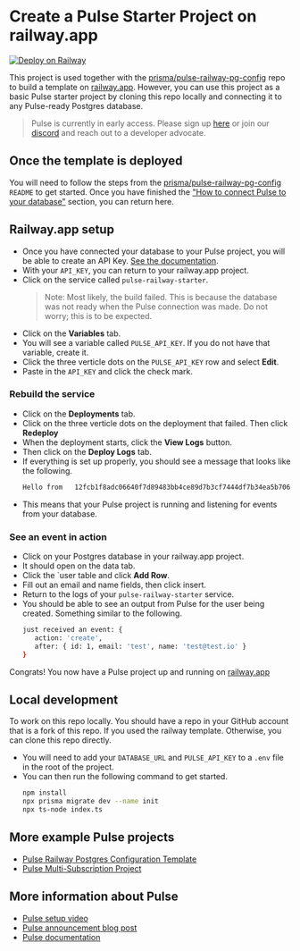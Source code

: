 # Create a Pulse Starter Project on railway.app

[![Deploy on Railway](https://railway.app/button.svg)](https://railway.app/template/THgEmX?referralCode=VQ09uv)

This project is used together with the [prisma/pulse-railway-pg-config](https://github.com/prisma/pulse-railway-pg-config) repo to build a template on [railway.app](https://railway.app). However, you can use this project as a basic Pulse starter project by cloning this repo locally and connecting it to any Pulse-ready Postgres database.

> Pulse is currently in early access. Please sign up [here](https://prisma.io/pulse) or join our [discord](https://pris.ly/discord) and reach out to a developer advocate.

## Once the template is deployed

You will need to follow the steps from the [prisma/pulse-railway-pg-config](https://github.com/prisma/pulse-railway-pg-config#once-the-template-is-deployed) `README` to get started. Once you have finished the ["How to connect Pulse to your database"](https://github.com/prisma/pulse-railway-pg-config#how-to-connect-pulse-to-your-database) section, you can return here.

## Railway.app setup

-   Once you have connected your database to your Pulse project, you will be able to create an API Key. [See the documentation](https://prismaio.notion.site/Pulse-documentation-137ca256325d4a22b80b54a89975f059#43873d6f60574f84a77ff506017a3b01).
-   With your `API_KEY`, you can return to your railway.app project.
-   Click on the service called `pulse-railway-starter`.
    > Note: Most likely, the build failed. This is because the database was not ready when the Pulse connection was made. Do not worry; this is to be expected.
-   Click on the **Variables** tab.
-   You will see a variable called `PULSE_API_KEY`. If you do not have that variable, create it.
-   Click the three verticle dots on the `PULSE_API_KEY` row and select **Edit**.
-   Paste in the `API_KEY` and click the check mark.

### Rebuild the service

-   Click on the **Deployments** tab.
-   Click on the three verticle dots on the deployment that failed. Then click **Redeploy**
-   When the deployment starts, click the **View Logs** button.
-   Then click on the **Deploy Logs** tab.
-   If everything is set up properly, you should see a message that looks like the following.
    ```bash
    Hello from   12fcb1f8adc06640f7d89483bb4ce89d7b3cf7444df7b34ea5b706ed8919a6e6
    ```
-   This means that your Pulse project is running and listening for events from your database.

### See an event in action

-   Click on your Postgres database in your railway.app project.
-   It should open on the data tab.
-   Click the `user  table and click **Add Row**.
-   Fill out an email and name fields, then click insert.
-   Return to the logs of your `pulse-railway-starter` service.
-   You should be able to see an output from Pulse for the user being created. Something similar to the following.
    ```bash
    just received an event: {
       action: 'create',
       after: { id: 1, email: 'test', name: 'test@test.io' }
    }
    ```

Congrats! You now have a Pulse project up and running on [railway.app](railway.app)

## Local development

To work on this repo locally. You should have a repo in your GitHub account that is a fork of this repo. If you used the railway template. Otherwise, you can clone this repo directly.

-   You will need to add your `DATABASE_URL` and `PULSE_API_KEY` to a `.env` file in the root of the project.
-   You can then run the following command to get started.
    ```bash
    npm install
    npx prisma migrate dev --name init
    npx ts-node index.ts
    ```

## More example Pulse projects

-   [Pulse Railway Postgres Configuration Template](https://github.com/prisma/pulse-railway-pg-config)
-   [Pulse Multi-Subscription Project](https://github.com/prisma/pulse-starter)

## More information about Pulse

-   [Pulse setup video](https://www.youtube.com/watch?v=Lvn05wM26zs)
-   [Pulse announcement blog post](https://www.prisma.io/blog/introducing-pulse-jtu4UPC8ujy4)
-   [Pulse documentation](https://pris.ly/pulse-docs)
